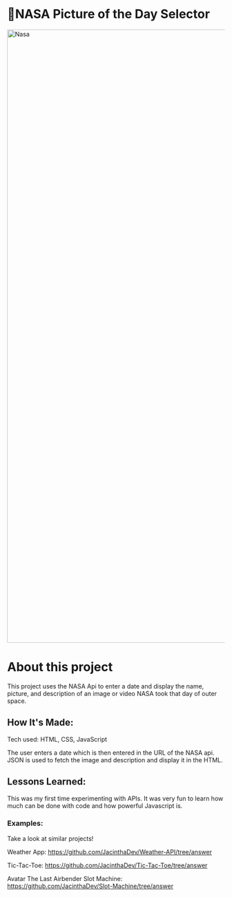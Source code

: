 # 🚀NASA Picture of the Day Selector

<img width="1421" alt="Nasa" src="https://github.com/JacinthaDev/NASA/assets/129231721/54d3e24e-1460-4a5e-b6ea-cf8f597fc88f">

# About this project
This project uses the NASA Api to enter a date and display the name, picture, and description of an image or video NASA took that day of outer space.


## How It's Made:
Tech used: HTML, CSS, JavaScript

The user enters a date which is then entered in the URL of the NASA api. JSON is used to fetch the image and description and display it in the HTML.



## Lessons Learned:
This was my first time experimenting with APIs. It was very fun to learn how much can be done with code and how powerful Javascript is. 

### Examples:
Take a look at similar projects!

Weather App: https://github.com/JacinthaDev/Weather-API/tree/answer

Tic-Tac-Toe: https://github.com/JacinthaDev/Tic-Tac-Toe/tree/answer

Avatar The Last Airbender Slot Machine: https://github.com/JacinthaDev/Slot-Machine/tree/answer

